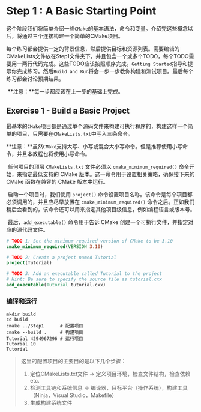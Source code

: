 # Step 1 : A Basic Starting Point

​	这个阶段我们将简单介绍一些`CMake`的基本语法，命令和变量。介绍完这些概念以后，将通过三个连接构建一个简单的CMake项目。

​	每个练习都会提供一定的背景信息，然后提供目标和资源列表。需要编辑的CMakeLists文件放在Step1文件夹下，并且包含一个或多个TODO，每个TODO需要用一两行代码完成。这些TODO应该按照顺序完成。`Getting Started`指导和提示你完成练习。然后`Build and Run`将会一步一步教你构建和测试项目。最后每个练习都会讨论预期结果。

​	**注意：**每一步都应该在上一步的基础上完成。

## Exercise 1 - Build a Basic Project

​	最基本的`CMake`项目都是通过单个源码文件来构建可执行程序的，构建这样一个简单的项目，只需要在`CMakeLists.txt`中写入三条命令。

​	**注意：**虽然`CMake`支持大写、小写或混合大小写命令。但是推荐使用小写命令，并且本教程也将使用小写命令。

​	任何项目的顶层 `CMakeLists.txt` 文件必须以 `cmake_minimum_required()` 命令开始，来指定最低支持的 CMake 版本。这一命令用于设置相关策略，确保接下来的 CMake 函数在兼容的 CMake 版本中运行。

​	启动一个项目时，我们使用 `project()` 命令设置项目名称。该命令是每个项目都必须调用的，并且应尽早放置在 `cmake_minimum_required()` 命令之后。正如我们稍后会看到的，该命令还可以用来指定其他项目级信息，例如编程语言或版本号。

​	最后，`add_executable()` 命令用于告诉 CMake 创建一个可执行文件，并指定对应的源代码文件。

```cmake
# TODO 1: Set the minimum required version of CMake to be 3.10
cmake_minimum_required(VERSION 3.10)

# TODO 2: Create a project named Tutorial
project(Tutorial)

# TODO 3: Add an executable called Tutorial to the project
# Hint: Be sure to specify the source file as tutorial.cxx
add_executable(Tutorial tutorial.cxx)
```

### 编译和运行

```shell
mkdir build
cd build
cmake ../Step1		# 配置项目
cmake --build . 	# 构建项目
Tutorial 4294967296	# 运行项目
Tutorial 10
Tutorial
```

> 这里的配置项目的主要目的是以下几个步骤：
>
> 1. 定位CMakeLists.txt文件 -> 定义项目环境，检查文件结构，检查依赖etc.
> 2. 检测工具链和系统信息  -> 编译器，目标平台（操作系统），构建工具（Ninja，Visual Studio，Makefile）
> 3. 生成构建系统文件
